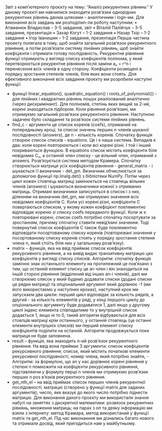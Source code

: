 Звіт з комп’ютерного проєкту на тему: ‘’Аналіз рекурентних рівнянь’’
У даному проєкті ми навчилися знаходити розв’язки однорідних рекурентних рівнянь двома шляхами – аналітичним і logn-им.   Для виконання всіх завдань ми розподілиn-ли роботу наступним:
•	Атаманюк Владислав – 3-5 завдання, звіт
•	Віталій Палійчук – 3-5 завдання, презентація
•	Захар Когут – 1-2 завдання
•	Назар Тхір – 1-2 завдання
•	Ігор Іванишин – 1-2 завдання, презентація
Перша частина проекту полягала в тому, щоб знайти загальний розв’язок рекурентного рівняння, а потім розв’язати систему лінійних рівнянь, щоб знайти коефіцієнти і отримати готову послідовність.
Рекурентне рівняння функції отримують у вигляді списку коефіцієнтів полінома, у який перетворюється рекурентне рівняння після заміни аₙ = r^n і перенесення всіх членів в одну сторону. Коефіцієнти розміщені в порядку зростання степенів членів, біля яких вони стоять.
Для ефективного виконання всіх завдання проєкту ми розробили наступні функції:
- функції linear_equation(), quadratic_equation() і roots_of_polynomial()) - для лінійних і квадратних рівнянь пошук реалізований аналітично (через дискримінант). Для поліномів, степінь яких вищий за 2-ий, корені знаходяться підбором. Коли рівняння розв’язані, ми отримуємо загальний розв’язок рекурентного рівняння. Наступною задачею було складання та розв’язок системи лінійних рівнянь.
- find_c - аргументи це список коренів (coefs), отриманий на попередньому кроці, та список значень перших n членів шуканої послідовності (answers), де n - кількість коренів. Спочатку функція створює список списків - equations. Це і є наша система. Випадків є два: коли корені повторюються і коли всі корені різні. І той і інший покриваються функцією. В equations список містить коефіцієнти біля невідомих Cₙ, а останній член списку - це вільний член, отриманий з answers. Розв’язується система методом Крамера. Спочатку створюється матриця усіх коефіцієнтів рівняння - general_matrix - і шукається її визначник - det_gm. Визначник обчислюється за допомогою функції np.linalg.det() з бібліотеки NumPy. Потім через цикл кожен стовпець матриці замінюється на стовпець вільних членів (answers) і шукаються визначники кожної з отриманих матриць. Отримані визначники записуються в список і з них, діленням на визначник det_gm, ми отримуємо значення всіх невідомих коефіцієнтів С. Коли усі корені різні, коефіцієнти С повертаються списком, у якому кожен коефіцієнт поелементно відповідає кореню зі списку coefs переданого функції. Коли ж є повторювані корені, список coefs потрібно спочатку посортувати за зростанням, причому спочатку ставити невід’ємні значення. Тоді повернутий список коефіцієнтів С також буде поелементно відповідати посортованому списку коренів (повторювані значення у посортованому списку коренів стоять у порядку зростання степеня члена n, який стоїть біля них у загальному розв’язку).
-  matrix – функція, яка на ввід приймає список коефіцієнтів рекурсивного рівняння, а на вивід видає транзитивну матрицю цих коефіцієнтів у вигляді списку списків. Алгоритм: спочатку функція замінює знак останнього елементу на протилежний це пов’язано з тим, що останній елемент списку це an член і він знаходиться на іншій стороні рівняння (відділений від інших an-i членів), далі ми створюємо список у який будемо додавати списки (додані списки це рядки матриці) та опціональний аргумент який дорівнює -1 (ми його використаємо у наступних кроках), наступний крок ми запускаєм два цикли: перший цикл відповідає за кількість рядків, а другий - за кількість елементів у ряді, у кінці першого циклу до опціонального аргументу буде додаватися 1, далі якщо у другому циклі індекс елемента співпадатиме то у внутрішній список додається 1, якщо ні то 0, такий алгоритм відбувається для всіх стовпців матриці крім останнього, у останній стовпець (це останні елементи внутрішніх списків) ми перший елемент списку коефіцієнтів поділити на останній. Алгоритм продовжується поки матриця не буде заповнена.
- result – функція, яка знаходить n-ий розв’язок рекурентного рівняння. На ввід вона приймає 3 аргументи:  список коефіцієнтів рекурсивного рівняння; список, який містить початкові елементи рекурсивної послідовності; номер члена, який потрібно знайти, -  Алгоритм: за формулою, що an у нас дорівнює корені рівняння у степені n помножити на коефіцієнти рекурсивного рівняння, підставляючи у формулу перші n членів ми отримуємо розв’язки перших n  роз в’язків рекурентного рівняння.
- get_nth_el – на ввід приймає список перших членів рекурентної послідовності; матрицю (створено у функції matrix для заданих аргументів); число, яке вказує до якого число потрібно піднести матрицю.
Для виконання даного проєкту ми використали знання набуті на заняттях з дискретної математики: розвязок рекурентних рівнянь, множення матриць; на парах з оп та деяку інформацію ми взяли з інтернету: метод Крамара, метод використаний у функції matrix та get_nth_el. Під час виконанння ми дізнались багато нового та отримали досвід, який пригодиться нам у майбутньому.

